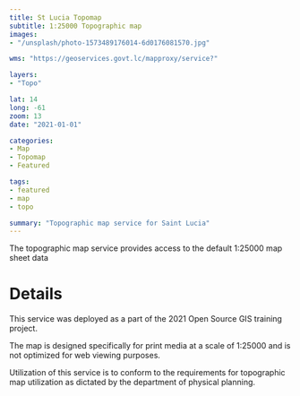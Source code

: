 ```yaml
---
title: St Lucia Topomap
subtitle: 1:25000 Topographic map
images:
- "/unsplash/photo-1573489176014-6d0176081570.jpg"

wms: "https://geoservices.govt.lc/mapproxy/service?"

layers:
- "Topo"

lat: 14
long: -61
zoom: 13
date: "2021-01-01"

categories:
- Map
- Topomap
- Featured

tags:
- featured
- map
- topo

summary: "Topographic map service for Saint Lucia"
---
```


The topographic map service provides access to the default 1:25000 map sheet data

# Details

This service was deployed as a part of the 2021 Open Source GIS training project.

The map is designed specifically for print media at a scale of 1:25000 and is not optimized for web viewing purposes.

Utilization of this service is to conform to the requirements for topographic map utilization as dictated by the department of physical planning.

